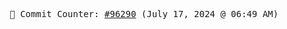 <p align="center">
    <samp>
        📮 Commit Counter: <a href="https://github.com/Javascript-void0/Javascript-void0/commits/main">#96290</a> (July 17, 2024 @ 06:49 AM)
    </samp>
</p>